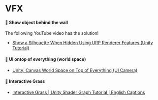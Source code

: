# VFX

#### 💫 Show object behind the wall

The following YouTube video has the solution!

- [Show a Silhouette When Hidden Using URP Renderer Features (Unity Tutorial)](https://www.youtube.com/watch?v=GAh225QNpm0&ab_channel=KetraGames)

#### 💫 UI ontop of everything (world space)

- [Unity: Canvas World Space on Top of Everything (UI Camera)](https://www.youtube.com/watch?v=uGJ1L0xnEb4&ab_channel=Fix)

#### 💫 Interactive Grass

- [Interactive Grass | Unity Shader Graph Tutorial | English Captions](https://www.youtube.com/watch?v=e5dxF8Ojhhc&ab_channel=GameSlave)

